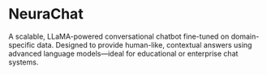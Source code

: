 # NeuraChat
A scalable, LLaMA-powered conversational chatbot fine-tuned on domain-specific data. Designed to provide human-like, contextual answers using advanced language models—ideal for educational or enterprise chat systems.
